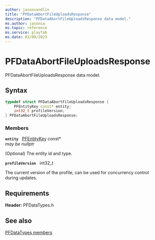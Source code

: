 ```yaml
---
author: jasonsandlin
title: "PFDataAbortFileUploadsResponse"
description: "PFDataAbortFileUploadsResponse data model."
ms.author: jasonsa
ms.topic: reference
ms.service: playfab
ms.date: 03/09/2023
---
```


# PFDataAbortFileUploadsResponse  

PFDataAbortFileUploadsResponse data model.  

## Syntax  
  
```cpp
typedef struct PFDataAbortFileUploadsResponse {  
    PFEntityKey const* entity;  
    int32_t profileVersion;  
} PFDataAbortFileUploadsResponse;  
```
  
### Members  
  
**`entity`** &nbsp; [PFEntityKey](../../pftypes/structs/pfentitykey-c.md) const*  
*may be nullptr*  
  
(Optional) The entity id and type.
  
**`profileVersion`** &nbsp; int32_t  
  
The current version of the profile, can be used for concurrency control during updates.
  
  
## Requirements  
  
**Header:** PFDataTypes.h
  
## See also  
[PFDataTypes members](../pfdatatypes_members.md)  

  
  
